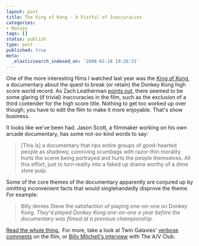 ```yaml
---
layout: post
title: The King of Kong - A Fistful of Inaccuracies
categories:
- Movies
tags: []
status: publish
type: post
published: true
meta:
  _elasticsearch_indexed_on: '2008-02-18 19:26:31'
---
```

One of the more interesting films I watched last year was the <a href="http://www.imdb.com/title/tt0923752/">King of Kong</a>, a documentary about the quest to break (or retain) the Donkey Kong high score world record.  As Zach Leatherman <a href="http://www.zachleat.com/2.0/2007/10/04/the-king-of-kong-2007/">points out</a>, there seemed to be some glaring (if trivial) inaccuracies in the film, such as the exclusion of a third contender for the high score title. Nothing to get too worked up over though; you have to edit the film to make it more enjoyable.  That's show business.

It looks like we've been had.   Jason Scott, a filmmaker working on his own arcade documentary, has some not-so-kind words to say:
<blockquote>[This is] a documentary that rips entire groups of good-hearted people as shadowy, conniving scumbags with razor-thin morality hurts the scene being portrayed and hurts the people themselves. All this effort, just to turn reality into a faked up drama worthy of a dime store pulp.</blockquote>
Some of the core themes of the documentary apparently are conjured up by omitting inconvenient facts that would singlehandedly disprove the theme.  For example:
<blockquote>Billy denies Steve the satisfaction of playing one-on-one on Donkey Kong. <i>They'd played Donkey Kong one-on-one a year before the documentary was filmed at a previous championship.</i></blockquote>
<a href="http://ascii.textfiles.com/archives/000574.html">Read the whole thing.</a>  For more, take a look at Twin Galaxies' <a href="http://www.twingalaxies.com/forums/viewforum.php?f=86">verbose comments</a> on the film, or <a href="http://www.avclub.com/content/feature/the_king_of_kong_continued">Billy Mitchell's interview</a> with The A/V Club.
